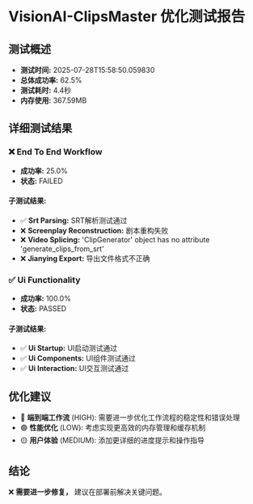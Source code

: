 # VisionAI-ClipsMaster 优化测试报告

## 测试概述

- **测试时间:** 2025-07-28T15:58:50.059830
- **总体成功率:** 62.5%
- **测试耗时:** 4.4秒
- **内存使用:** 367.59MB

## 详细测试结果

### ❌ End To End Workflow

- **成功率:** 25.0%
- **状态:** FAILED

#### 子测试结果:

- ✅ **Srt Parsing:** SRT解析测试通过
- ❌ **Screenplay Reconstruction:** 剧本重构失败
- ❌ **Video Splicing:** 'ClipGenerator' object has no attribute 'generate_clips_from_srt'
- ❌ **Jianying Export:** 导出文件格式不正确

### ✅ Ui Functionality

- **成功率:** 100.0%
- **状态:** PASSED

#### 子测试结果:

- ✅ **Ui Startup:** UI启动测试通过
- ✅ **Ui Components:** UI组件测试通过
- ✅ **Ui Interaction:** UI交互测试通过

## 优化建议

- 🔴 **端到端工作流** (HIGH): 需要进一步优化工作流程的稳定性和错误处理
- 🟢 **性能优化** (LOW): 考虑实现更高效的内存管理和缓存机制
- 🟡 **用户体验** (MEDIUM): 添加更详细的进度提示和操作指导

## 结论

❌ **需要进一步修复，** 建议在部署前解决关键问题。
